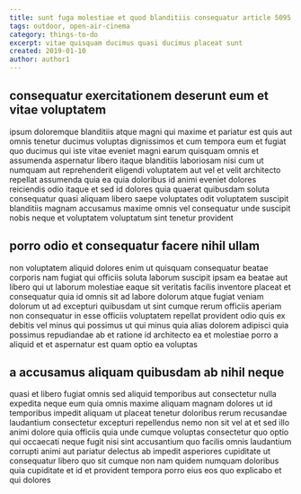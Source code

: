 ```yaml
---
title: sunt fuga molestiae et quod blanditiis consequatur article 5095
tags: outdoor, open-air-cinema
category: things-to-do
excerpt: vitae quisquam ducimus quasi ducimus placeat sunt
created: 2019-01-10
author: author1
---
```


## consequatur exercitationem deserunt eum et vitae voluptatem

ipsum doloremque blanditiis atque magni qui maxime et pariatur est quis aut omnis tenetur ducimus voluptas dignissimos et cum tempora eum et fugiat quo ducimus qui iste vitae eveniet magni earum quisquam omnis et assumenda aspernatur libero itaque blanditiis laboriosam nisi cum ut numquam aut reprehenderit eligendi voluptatem aut vel et velit architecto repellat assumenda quia ea quia doloribus id animi eveniet dolores reiciendis odio itaque et sed id dolores quia quaerat quibusdam soluta consequatur quasi aliquam libero saepe voluptates odit voluptatem suscipit blanditiis magnam accusamus maxime omnis vel consequatur unde suscipit nobis neque et voluptatem voluptatum sint tenetur provident

## porro odio et consequatur facere nihil ullam

non voluptatem aliquid dolores enim ut quisquam consequatur beatae corporis nam fugiat qui officiis soluta laborum suscipit ipsam ea beatae aut libero qui ut laborum molestiae eaque sit veritatis facilis inventore placeat et consequatur quia id omnis sit ad labore dolorum atque fugiat veniam dolorum ut ad excepturi quibusdam ut sint cumque rerum officiis aperiam non consequatur in esse officiis voluptatem repellat provident odio quis ex debitis vel minus qui possimus ut qui minus quia alias dolorem adipisci quia possimus repudiandae ab et ratione id architecto ea et molestiae porro a aliquid et et aspernatur est quam optio ea voluptas

## a accusamus aliquam quibusdam ab nihil neque

quasi et libero fugiat omnis sed aliquid temporibus aut consectetur nulla expedita neque eum quia omnis maxime aliquam magnam dolores ut id temporibus impedit aliquam ut placeat tenetur doloribus rerum recusandae laudantium consectetur excepturi repellendus nemo non sit vel at et sed illo animi dolore quia officiis quia unde cumque voluptas consectetur quo optio qui occaecati neque fugit nisi sint accusantium quo facilis omnis laudantium corrupti animi aut pariatur delectus ab impedit asperiores cupiditate ut consequatur libero quo sit cumque non nam quidem numquam doloribus quia cupiditate et id et provident tempora porro eius eos quo explicabo et qui dolores

